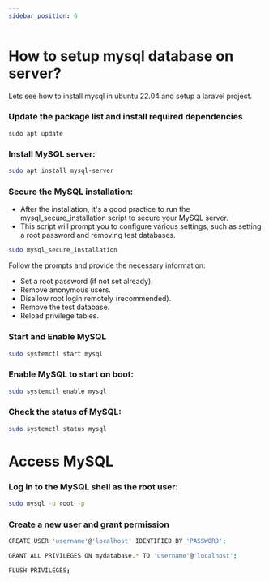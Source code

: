 ```yaml
---
sidebar_position: 6
---
```


# How to setup mysql database on server?

Lets see how to install mysql in ubuntu 22.04 and setup a laravel project.

### Update the package list and install required dependencies

```ssh
sudo apt update
```


### Install MySQL server:

```bash
sudo apt install mysql-server
```

### Secure the MySQL installation:
- After the installation, it's a good practice to run the mysql_secure_installation script to secure your MySQL server. 
- This script will prompt you to configure various settings, such as setting a root password and removing test databases.
```bash
sudo mysql_secure_installation
```
Follow the prompts and provide the necessary information:
- Set a root password (if not set already).
- Remove anonymous users.
- Disallow root login remotely (recommended).
- Remove the test database.
- Reload privilege tables.

### Start and Enable MySQL

```bash
sudo systemctl start mysql
```

### Enable MySQL to start on boot:
```bash
sudo systemctl enable mysql
```

### Check the status of MySQL:

```bash
sudo systemctl status mysql
```

# Access MySQL

### Log in to the MySQL shell as the root user:

```bash 
sudo mysql -u root -p
```

### Create a new user and grant permission
```bash
CREATE USER 'username'@'localhost' IDENTIFIED BY 'PASSWORD';

GRANT ALL PRIVILEGES ON mydatabase.* TO 'username'@'localhost';

FLUSH PRIVILEGES;

```